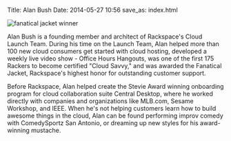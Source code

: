 Title: Alan Bush
Date: 2014-05-27 10:56
save_as: index.html 

<div class="container">
  <div class="row clearfix">
    <div class="col-md-4 column">
       <img class="img-responsive" alt="fanatical jacket winner" src="/images/fanjackettrans.png"> </div>
       <div class="col-md-8 column" id="about">
        <p>
            Alan Bush is a founding member and architect of Rackspace's Cloud Launch Team. During his time on the Launch Team, Alan helped more than 100 new cloud consumers get started with cloud hosting, developed a weekly live video show - Office Hours Hangouts, was one of the first 175 Rackers to become certified "Cloud Savvy," and was awarded the Fanatical Jacket, Rackspace's highest honor for outstanding customer support.
        </p>
        <p>
            Before Rackspace, Alan helped create the Stevie Award winning onboarding program for cloud collaboration suite Central Desktop, where he worked directly with companies and organizations like MLB.com, Sesame Workshop, and IEEE. When he's not helping customers learn how to build awesome things in the cloud, Alan can be found performing improv comedy with ComedySportz San Antonio, or dreaming up new styles for his award-winning mustache.
        </p>
    </div>
</div>
</div>